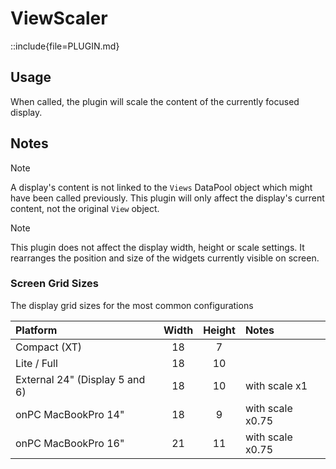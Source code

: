 # ViewScaler

::include{file=PLUGIN.md}


## Usage

When called, the plugin will scale the content of the currently focused display.


## Notes

> [!note]
> A display's content is not linked to the `Views` DataPool object which might have been called previously. This plugin will only affect the display's current content, not the original `View` object.

> [!note]
> This plugin does not affect the display width, height or scale settings. It rearranges the position and size of the widgets currently visible on screen.

### Screen Grid Sizes

The display grid sizes for the most common configurations

| Platform                       | Width | Height | Notes
| :----------------------------- | :---: | :----: | :----
| Compact (XT)                   | 18    | 7      |
| Lite / Full                    | 18    | 10     |
| External 24" (Display 5 and 6) | 18    | 10     | with scale x1
| onPC MacBookPro 14"            | 18    | 9      | with scale x0.75
| onPC MacBookPro 16"            | 21    | 11     | with scale x0.75
